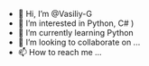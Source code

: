 - 👋 Hi, I’m @Vasiliy-G
- 👀 I’m interested in Python, C# )
- 🌱 I’m currently learning Python
- 💞️ I’m looking to collaborate on ...
- 📫 How to reach me ...

<!---
Vasiliy-G/Vasiliy-G is a ✨ special ✨ repository because its `README.md` (this file) appears on your GitHub profile.
You can click the Preview link to take a look at your changes.
--->
